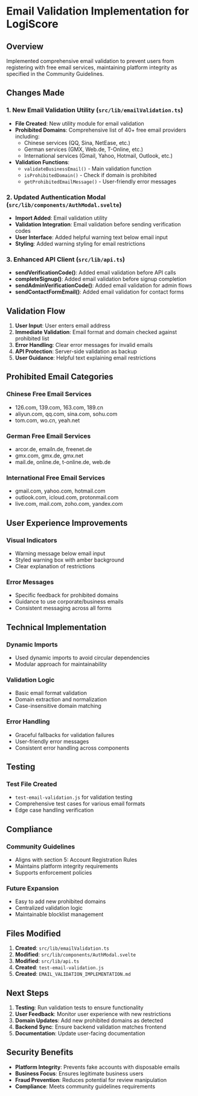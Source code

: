 # Email Validation Implementation for LogiScore

## Overview
Implemented comprehensive email validation to prevent users from registering with free email services, maintaining platform integrity as specified in the Community Guidelines.

## Changes Made

### 1. New Email Validation Utility (`src/lib/emailValidation.ts`)
- **File Created**: New utility module for email validation
- **Prohibited Domains**: Comprehensive list of 40+ free email providers including:
  - Chinese services (QQ, Sina, NetEase, etc.)
  - German services (GMX, Web.de, T-Online, etc.)
  - International services (Gmail, Yahoo, Hotmail, Outlook, etc.)
- **Validation Functions**:
  - `validateBusinessEmail()` - Main validation function
  - `isProhibitedDomain()` - Check if domain is prohibited
  - `getProhibitedEmailMessage()` - User-friendly error messages

### 2. Updated Authentication Modal (`src/lib/components/AuthModal.svelte`)
- **Import Added**: Email validation utility
- **Validation Integration**: Email validation before sending verification codes
- **User Interface**: Added helpful warning text below email input
- **Styling**: Added warning styling for email restrictions

### 3. Enhanced API Client (`src/lib/api.ts`)
- **sendVerificationCode()**: Added email validation before API calls
- **completeSignup()**: Added email validation before signup completion
- **sendAdminVerificationCode()**: Added email validation for admin flows
- **sendContactFormEmail()**: Added email validation for contact forms

## Validation Flow

1. **User Input**: User enters email address
2. **Immediate Validation**: Email format and domain checked against prohibited list
3. **Error Handling**: Clear error messages for invalid emails
4. **API Protection**: Server-side validation as backup
5. **User Guidance**: Helpful text explaining email restrictions

## Prohibited Email Categories

### Chinese Free Email Services
- 126.com, 139.com, 163.com, 189.cn
- aliyun.com, qq.com, sina.com, sohu.com
- tom.com, wo.cn, yeah.net

### German Free Email Services
- arcor.de, emailn.de, freenet.de
- gmx.com, gmx.de, gmx.net
- mail.de, online.de, t-online.de, web.de

### International Free Email Services
- gmail.com, yahoo.com, hotmail.com
- outlook.com, icloud.com, protonmail.com
- live.com, mail.com, zoho.com, yandex.com

## User Experience Improvements

### Visual Indicators
- Warning message below email input
- Styled warning box with amber background
- Clear explanation of restrictions

### Error Messages
- Specific feedback for prohibited domains
- Guidance to use corporate/business emails
- Consistent messaging across all forms

## Technical Implementation

### Dynamic Imports
- Used dynamic imports to avoid circular dependencies
- Modular approach for maintainability

### Validation Logic
- Basic email format validation
- Domain extraction and normalization
- Case-insensitive domain matching

### Error Handling
- Graceful fallbacks for validation failures
- User-friendly error messages
- Consistent error handling across components

## Testing

### Test File Created
- `test-email-validation.js` for validation testing
- Comprehensive test cases for various email formats
- Edge case handling verification

## Compliance

### Community Guidelines
- Aligns with section 5: Account Registration Rules
- Maintains platform integrity requirements
- Supports enforcement policies

### Future Expansion
- Easy to add new prohibited domains
- Centralized validation logic
- Maintainable blocklist management

## Files Modified

1. **Created**: `src/lib/emailValidation.ts`
2. **Modified**: `src/lib/components/AuthModal.svelte`
3. **Modified**: `src/lib/api.ts`
4. **Created**: `test-email-validation.js`
5. **Created**: `EMAIL_VALIDATION_IMPLEMENTATION.md`

## Next Steps

1. **Testing**: Run validation tests to ensure functionality
2. **User Feedback**: Monitor user experience with new restrictions
3. **Domain Updates**: Add new prohibited domains as detected
4. **Backend Sync**: Ensure backend validation matches frontend
5. **Documentation**: Update user-facing documentation

## Security Benefits

- **Platform Integrity**: Prevents fake accounts with disposable emails
- **Business Focus**: Ensures legitimate business users
- **Fraud Prevention**: Reduces potential for review manipulation
- **Compliance**: Meets community guidelines requirements
